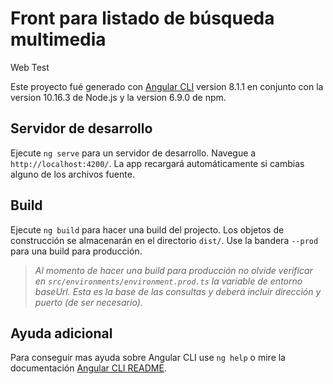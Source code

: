 # Front para listado de búsqueda multimedia
Web Test

Este proyecto fué generado con [Angular CLI](https://github.com/angular/angular-cli) version 8.1.1 en conjunto con la version 10.16.3 de Node.js y la version 6.9.0 de npm.

## Servidor de desarrollo

Ejecute `ng serve` para un servidor de desarrollo. Navegue a `http://localhost:4200/`. La app recargará automáticamente si cambias alguno de los archivos fuente.

## Build

Ejecute `ng build` para hacer una build del projecto. Los objetos de construcción se almacenarán en el directorio `dist/`. Use la bandera `--prod`  para una build para producción.

>*Al momento de hacer una build para producción no olvide verificar en `src/environments/environment.prod.ts` la variable de entorno baseUrl. Esta es la base de las consultas y deberá incluir dirección y puerto (de ser necesario).*

## Ayuda adicional

Para conseguir mas ayuda sobre Angular CLI use `ng help` o mire la documentación [Angular CLI README](https://github.com/angular/angular-cli/blob/master/README.md).
